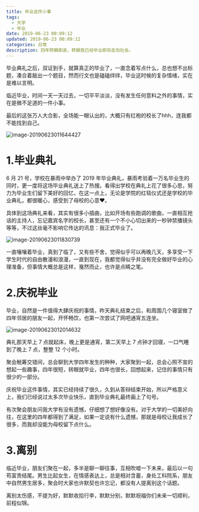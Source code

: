 ```yaml
---
title: 毕业这件小事
tags:
  - 大学
  - 毕业
date: 2019-06-23 00:09:12
updated: 2019-06-23 00:09:12
categories: 日常
description: 四年转瞬即逝，转眼我已经毕业即将走向社会。
---
```




毕业典礼之后，双证到手，就算真正的毕业了，一直念着写点什么，总也想不出标题，凑合着敲出一个题目，然而行文也是磕磕绊绊，毕业这时候的复杂情绪，实在是难以言明。

临近毕业，时间一天一天过去，一切平平淡淡，没有发生任何意料之外的事情，实在是微不足道的一件小事。

最后的这张万人大合影，全场能一眼认出的，大概只有红袍的校长了hhh，连我都不能找到自己。

![image-20190623011644427](http://ww2.sinaimg.cn/large/006tNc79gy1g4aftewbgfj31ga0me7wj.jpg)

<!-- more -->

# 1.毕业典礼

6 月 21 号，学校在暴雨中举办了 2019 年毕业典礼，暴雨考验着一万名毕业生的同时，更一度将这场毕业典礼送上了热搜。看得出学校在典礼上花了很多心思，努力为毕业生们留下美好的回忆，在这一点上，无论是学院的红毯仪式还是学校的毕业典礼，都很暖心，感受到了母校的心意❤️。

具体到这场典礼来看，其实有很多小插曲，比如开场有些跑调的歌曲，一直相互抢话的主持人，忘记嘉宾名字的校长，甚至还有一个不小心切出来的一秒钟禁播镜头等等，不过这丝毫不影响它传达的讯息：我正式毕业了。

![image-20190623011830739](http://ww2.sinaimg.cn/large/006tNc79gy1g4afvcnw3qj30mr0uce4u.jpg)

一直嚷嚷着毕业，真到了临了，又有些不舍，觉得似乎可以再晚几天，多享受一下学生时代的自由散漫和浪漫，一直到现在，我都觉得似乎并没有完全做好毕业的心理准备，但事情大概总是这样，戛然而止，也许是点睛之笔。

# 2.庆祝毕业

毕业，自然是一件值得大肆庆祝的事情，昨天典礼结束之后，和周围几个寝室做了四年邻居的朋友一起，开怀畅饮，也第一次尝试了网吧通宵五连坐。

![image-20190623012014632](http://ww3.sinaimg.cn/large/006tNc79gy1g4afwzoecrj31400u0npd.jpg)

典礼那天早上 7 点就起床，晚上更是通宵，第二天早上 7 点钟才回寝，一口气睡到了晚上 7 点，整整 12 个小时。

聚会觥筹交错间，总会聊到大学四年发生的种种，大家聚到一起，总会心照不宣的想起一些趣事，四年很短，转眼就毕业，四年也很长，回想起来，记住的事情只有很少的一部分。

庆祝毕业这件事情，其实已经持续了很久，久到从答辩结束开始，所以严格意义上，我们已经说过太多次毕业快乐，直到毕业典礼最终画上了句号。

有次聚会朋友问我大学有没有遗憾，仔细想了想好像没有。对于大学的一切美好向往，在这里的四年都得到了满足，如果一定说有什么遗憾，那就是母校让我成长了很多，而我却没能为母校留下点什么。

# 3.离别

临近毕业，朋友们聚在一起，多半是聊一聊往事，互相吹嘘一下未来，最后以一句苟富贵结尾。男生比起女生，在情感表达上，总是相对含蓄，身处工科院系，朋友中自然男生居多，聚会时大家也许默契也许忘记，都没有人提离别这个话题。

离别太伤感，不提为好，默默收拾行李，默默分别，默默祝福你们未来一切顺利，前程似锦。

